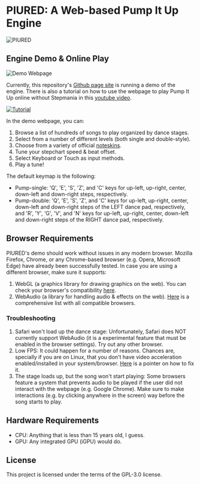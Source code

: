 # PIURED: A Web-based Pump It Up Engine
![PIURED](https://github.com/piulin/piured-engine/blob/main/imgs/piuredg.gif?raw=true)

## Engine Demo & Online Play

![Demo Webpage](https://github.com/piulin/piured-engine/blob/main/imgs/demo-webpage.png?raw=true)

Currently, this repository's [Github page site](https://piulin.github.io/piured/) is running a demo of the engine. 
There is also a tutorial on how to use the webpage to play Pump It Up online without Stepmania in this [youtube video](https://www.youtube.com/watch?v=UMc8gmjEE88).

[![Tutorial](https://img.youtube.com/vi/UMc8gmjEE88/0.jpg)](https://www.youtube.com/watch?v=UMc8gmjEE88)

In the demo webpage, you can:
1. Browse a list of hundreds of songs to play organized by dance stages.
2. Select from a number of different levels (both single and double-style).
3. Choose from a variety of official [noteskins](https://github.com/cesarmades/piunoteskins).
4. Tune your stepchart speed & beat offset.
5. Select Keyboard or Touch as input methods.
6. Play a tune!

The default keymap is the following:
- Pump-single: 'Q', 'E', 'S', 'Z', and 'C' keys for up-left, up-right, center, down-left and down-right steps,
respectively.
- Pump-double: 'Q', 'E', 'S', 'Z', and 'C' keys for up-left, up-right, center, down-left and down-right steps of the LEFT dance pad,
respectively, and 'R', 'Y', 'G', 'V', and 'N'  keys for up-left, up-right, center, down-left and down-right steps of the RIGHT dance pad,
respectively.

## Browser Requirements

PIURED's demo should work without issues in any modern browser. Mozilla Firefox, Chrome, or any 
Chrome-based browser (e.g. Opera, Microsoft Edge) have already been successfully tested. In case
you are using a different browser, make sure it supports:
1. WebGL (a graphics library for drawing graphics on the web). 
   You can check your browser's compatibility [here](https://get.webgl.org/).
2. WebAudio (a library for handling audio & effects on the web). 
   [Here](https://developer.mozilla.org/en-US/docs/Web/API/Web_Audio_API#browser_compatibility)
   is a comprehensive list with all compatible browsers.
   
### Troubleshooting

1. Safari won't load up the dance stage: Unfortunately, Safari does NOT currently support WebAudio
   (it is a experimental feature that must be enabled in the browser settings). Try out any other browser.
2. Low FPS: It could happen for a number of reasons. Chances are, specially if you are on Linux,
that you don't have video acceleration enabled/installed in your system/browser. 
   [Here](https://wiki.archlinux.org/title/Hardware_video_acceleration) is a pointer on how to fix
   it.
3. The stage loads up, but the song won't start playing: Some browsers feature a system that prevents audio to be
played if the user did not interact with the webpage (e.g. Google Chrome). 
   Make sure to make interactions (e.g. by clicking anywhere in the screen) way before the song starts to play.

## Hardware Requirements

- CPU: Anything that is less than 15 years old, I guess.
- GPU: Any integrated GPU (iGPU) would do.

## License

This project is licensed under the terms of the GPL-3.0 license.
